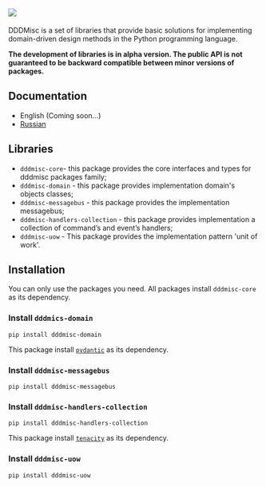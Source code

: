 # ![](https://dddmisc.github.io/dddmisc-docs/img/logo.svg)

DDDMisc is a set of libraries that provide basic solutions
for implementing domain-driven design methods
in the Python programming language.


**The development of libraries is in alpha version.
The public API is not guaranteed to be backward
compatible between minor versions of packages.**

## Documentation
- English (Coming soon...)
- [Russian](https://dddmisc.github.io/dddmisc-docs/)

## Libraries
- `dddmisc-core`- this package provides the core interfaces and
    types for dddmisc packages family;
- `dddmisc-domain` - this package provides implementation domain's objects classes;
- `dddmisc-messagebus` - this package provides the implementation messagebus;
- `dddmisc-handlers-collection` - this package provides implementation a collection of command’s and event’s handlers;
- `dddmisc-uow` - This package provides the implementation pattern 'unit of work'.


## Installation
You can only use the packages you need.
All packages install `dddmisc-core` as its dependency.

### Install `dddmics-domain`
```shell
pip install dddmisc-domain
```

This package install [`pydantic`](https://github.com/pydantic/pydantic) as its dependency.

### Install `dddmisc-messagebus`
```shell
pip install dddmisc-messagebus
```

### Install `dddmisc-handlers-collection`
```shell
pip install dddmisc-handlers-collection
```

This package install [`tenacity`](https://github.com/jd/tenacity/tree/main) as its dependency.

### Install `dddmisc-uow`
```shell
pip install dddmisc-uow
```
